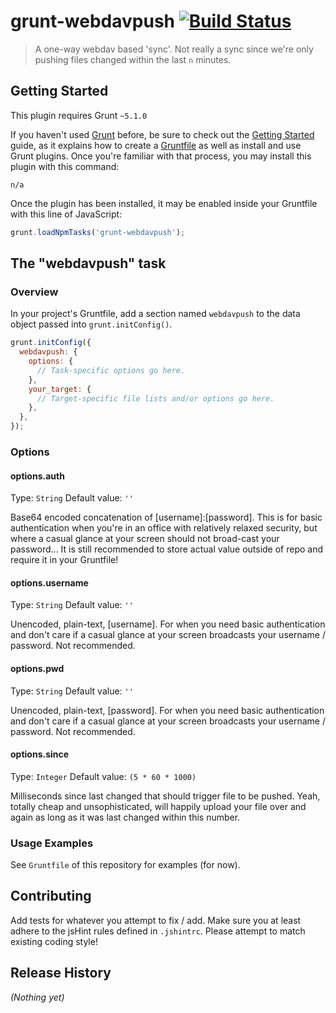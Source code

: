 # grunt-webdavpush [![Build Status](https://travis-ci.org/Windgazer-Freelance/grunt-webdavpush.svg?branch=master)](https://travis-ci.org/Windgazer-Freelance/grunt-webdavpush)

> A one-way webdav based 'sync'. Not really a sync since we're only pushing files changed
> within the last `n` minutes.

## Getting Started
This plugin requires Grunt `~5.1.0`

If you haven't used [Grunt](http://gruntjs.com/) before, be sure to check out the [Getting Started](http://gruntjs.com/getting-started) guide, as it explains how to create a [Gruntfile](http://gruntjs.com/sample-gruntfile) as well as install and use Grunt plugins. Once you're familiar with that process, you may install this plugin with this command:

```shell
n/a
```

Once the plugin has been installed, it may be enabled inside your Gruntfile with this line of JavaScript:

```js
grunt.loadNpmTasks('grunt-webdavpush');
```

## The "webdavpush" task

### Overview
In your project's Gruntfile, add a section named `webdavpush` to the data object passed into `grunt.initConfig()`.

```js
grunt.initConfig({
  webdavpush: {
    options: {
      // Task-specific options go here.
    },
    your_target: {
      // Target-specific file lists and/or options go here.
    },
  },
});
```

### Options

#### options.auth
Type: `String`
Default value: `''`

Base64 encoded concatenation of [username]:[password]. This is for basic authentication
when you're in an office with relatively relaxed security, but where a casual glance at
your screen should not broad-cast your password... It is still recommended to store actual
value outside of repo and require it in your Gruntfile!

#### options.username
Type: `String`
Default value: `''`

Unencoded, plain-text, [username]. For when you need basic authentication and don't care
if a casual glance at your screen broadcasts your username / password. Not recommended.

#### options.pwd
Type: `String`
Default value: `''`

Unencoded, plain-text, [password]. For when you need basic authentication and don't care
if a casual glance at your screen broadcasts your username / password. Not recommended.

#### options.since
Type: `Integer`
Default value: `(5 * 60 * 1000)`

Milliseconds since last changed that should trigger file to be pushed. Yeah, totally cheap
and unsophisticated, will happily upload your file over and again as long as it was last
changed within this number.

### Usage Examples

See `Gruntfile` of this repository for examples (for now).

## Contributing
Add tests for whatever you attempt to fix / add. Make sure you at least adhere to the
jsHint rules defined in `.jshintrc`. Please attempt to match existing coding style!

## Release History
_(Nothing yet)_
